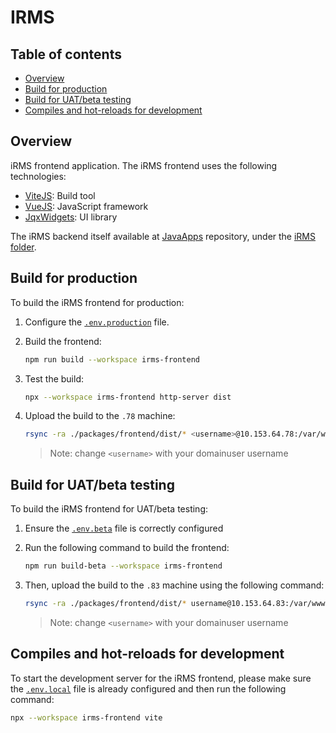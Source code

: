 # IRMS

## Table of contents

- [Overview](#overview)
- [Build for production](#build-for-production)
- [Build for UAT/beta testing](#build-for-uatbeta-testing)
- [Compiles and hot-reloads for development](#compiles-and-hot-reloads-for-development)

## Overview

iRMS frontend application. The iRMS frontend uses the following technologies:

- [ViteJS](https://vitejs.dev/): Build tool
- [VueJS](https://vuejs.org/): JavaScript framework
- [JqxWidgets](https://www.jqwidgets.com/): UI library

The iRMS backend itself available at [JavaApps](https://git.alphien.com/FourElementsJava/JavaApps) repository, under the [iRMS folder](https://git.alphien.com/FourElementsJava/JavaApps/src/branch/master/iRMS).

## Build for production

To build the iRMS frontend for production:

1. Configure the [`.env.production`](packages/frontend/.env.production) file.
2. Build the frontend:

   ```sh
   npm run build --workspace irms-frontend
   ```

3. Test the build:

   ```sh
   npx --workspace irms-frontend http-server dist
   ```

4. Upload the build to the `.78` machine:

   ```sh
   rsync -ra ./packages/frontend/dist/* <username>@10.153.64.78:/var/www/itools/irms
   ```

   > Note: change `<username>` with your domainuser username

## Build for UAT/beta testing

To build the iRMS frontend for UAT/beta testing:

1. Ensure the [`.env.beta`](packages/frontend/.env.beta) file is correctly configured
2. Run the following command to build the frontend:

   ```sh
   npm run build-beta --workspace irms-frontend
   ```

3. Then, upload the build to the `.83` machine using the following command:

   ```sh
   rsync -ra ./packages/frontend/dist/* username@10.153.64.83:/var/www/itools/irms-fe
   ```

   > Note: change `<username>` with your domainuser username

## Compiles and hot-reloads for development

To start the development server for the iRMS frontend, please make sure the [`.env.local`](packages/frontend/.env.local)
file is already configured and then run the following command:

```sh
npx --workspace irms-frontend vite
```
